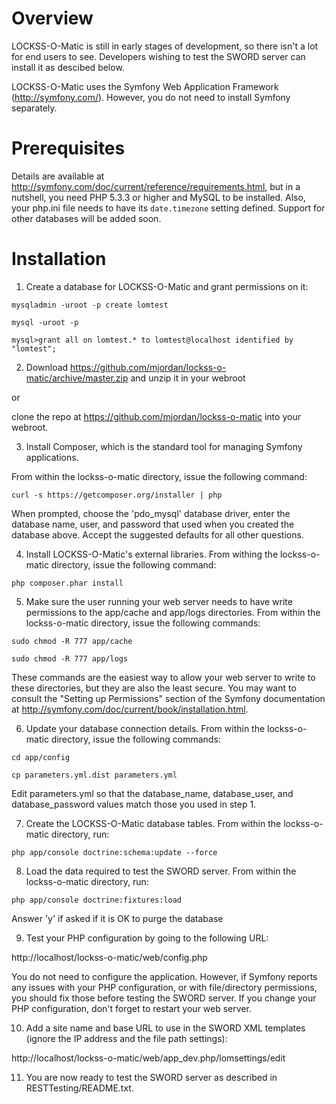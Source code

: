 Overview
========

LOCKSS-O-Matic is still in early stages of development, so there isn't a lot for end users to see. Developers wishing to test the SWORD server can install it as descibed below.

LOCKSS-O-Matic uses the Symfony Web Application Framework (http://symfony.com/). However, you do not need to install Symfony separately.

Prerequisites
=============

Details are available at http://symfony.com/doc/current/reference/requirements.html, but in a nutshell, you need PHP 5.3.3 or higher and MySQL to be installed. Also, your php.ini file needs to have its ```date.timezone``` setting defined. Support for other databases will be added soon.

Installation
============

1) Create a database for LOCKSS-O-Matic and grant permissions on it:

```mysqladmin -uroot -p create lomtest```

```mysql -uroot -p```

```mysql>grant all on lomtest.* to lomtest@localhost identified by "lomtest";```

2) Download https://github.com/mjordan/lockss-o-matic/archive/master.zip and unzip it in your webroot

or

clone the repo at https://github.com/mjordan/lockss-o-matic into your webroot.

3) Install Composer, which is the standard tool for managing Symfony applications.

From within the lockss-o-matic directory, issue the following command:

```curl -s https://getcomposer.org/installer | php```

When prompted, choose the 'pdo_mysql' database driver, enter the database name, user, and password that used when you created the database above. Accept the suggested defaults for all other questions.

4) Install LOCKSS-O-Matic's external libraries. From withing the lockss-o-matic directory, issue the following command:

```php composer.phar install```

5) Make sure the user running your web server needs to have write permissions to the app/cache and app/logs directories. From within the lockss-o-matic directory, issue the following commands:

```sudo chmod -R 777 app/cache```

```sudo chmod -R 777 app/logs```

These commands are the easiest way to allow your web server to write to these directories, but they are also the least secure. You may want to consult the "Setting up Permissions" section of the Symfony documentation at http://symfony.com/doc/current/book/installation.html.

6) Update your database connection details. From within the lockss-o-matic directory, issue the following commands:
  
  ```cd app/config```
  
  ```cp parameters.yml.dist parameters.yml```

Edit parameters.yml so that the database_name, database_user, and database_password values match those you used in step 1.

7) Create the LOCKSS-O-Matic database tables. From within the lockss-o-matic directory, run:

```php app/console doctrine:schema:update --force```

8) Load the data required to test the SWORD server. From within the lockss-o-matic directory, run:

```php app/console doctrine:fixtures:load```

Answer 'y' if asked if it is OK to purge the database

9) Test your PHP configuration by going to the following URL:

http://localhost/lockss-o-matic/web/config.php

You do not need to configure the application. However, if Symfony reports any issues with your PHP configuration, or with file/directory permissions, you should fix those before testing the SWORD server. If you change your PHP configuration, don't forget to restart your web server.

10) Add a site name and base URL to use in the SWORD XML templates (ignore the IP address and the file path settings):

http://localhost/lockss-o-matic/web/app_dev.php/lomsettings/edit

11) You are now ready to test the SWORD server as described in RESTTesting/README.txt.
